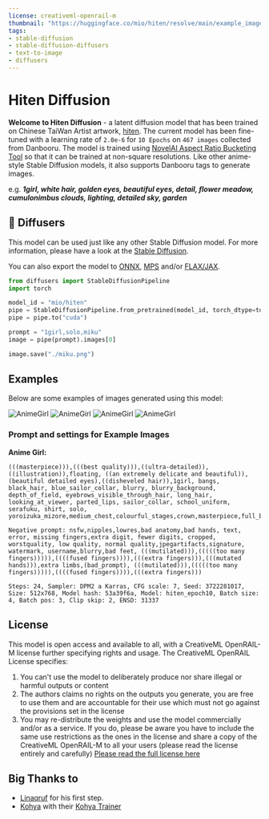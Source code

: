 ```yaml
---
license: creativeml-openrail-m
thumbnail: "https://huggingface.co/mio/hiten/resolve/main/example_images/1.jpeg"
tags:
- stable-diffusion
- stable-diffusion-diffusers
- text-to-image
- diffusers
---
```


# Hiten Diffusion

**Welcome to Hiten Diffusion** - a latent diffusion model that has been trained on Chinese TaiWan Artist artwork, [hiten](https://www.pixiv.net/users/490219). The current model has been fine-tuned with a learning rate of `2.0e-6` for `10 Epochs` on `467 images` collected from Danbooru. The model is trained using [NovelAI Aspect Ratio Bucketing Tool](https://github.com/NovelAI/novelai-aspect-ratio-bucketing) so that it can be trained at non-square resolutions. Like other anime-style Stable Diffusion models, it also supports Danbooru tags to generate images.

e.g. **_1girl, white hair, golden eyes, beautiful eyes, detail, flower meadow, cumulonimbus clouds, lighting, detailed sky, garden_** 

## 🧨 Diffusers

This model can be used just like any other Stable Diffusion model. For more information,
please have a look at the [Stable Diffusion](https://huggingface.co/docs/diffusers/api/pipelines/stable_diffusion).

You can also export the model to [ONNX](https://huggingface.co/docs/diffusers/optimization/onnx), [MPS](https://huggingface.co/docs/diffusers/optimization/mps) and/or [FLAX/JAX]().

```python
from diffusers import StableDiffusionPipeline
import torch

model_id = "mio/hiten"
pipe = StableDiffusionPipeline.from_pretrained(model_id, torch_dtype=torch.float16)
pipe = pipe.to("cuda")

prompt = "1girl,solo,miku"
image = pipe(prompt).images[0]

image.save("./miku.png")
```

## Examples

Below are some examples of images generated using this model:

![AnimeGirl](https://huggingface.co/mio/hiten/resolve/main/example_images/1.jpeg)
![AnimeGirl](https://huggingface.co/mio/hiten/resolve/main/example_images/2.jpeg)
![AnimeGirl](https://huggingface.co/mio/hiten/resolve/main/example_images/3.jpeg)
![AnimeGirl](https://huggingface.co/mio/hiten/resolve/main/example_images/4.jpeg)

### Prompt and settings for Example Images

**Anime Girl:**
```
(((masterpiece))),(((best quality))),((ultra-detailed)), ((illustration)),floating, ((an extremely delicate and beautiful)),(beautiful detailed eyes),((disheveled hair)),1girl, bangs, black_hair, blue_sailor_collar, blurry, blurry_background, depth_of_field, eyebrows_visible_through_hair, long_hair, looking_at_viewer, parted_lips, sailor_collar, school_uniform, serafuku, shirt, solo, yoroizuka_mizore,medium_chest,colourful_stages,crown,masterpiece,full_body,white_thighhighs,extremely_detailed_CG_unity_8k_wallpaper,solo,1girl,lights

Negative prompt: nsfw,nipples,lowres,bad anatomy,bad hands, text, error, missing fingers,extra digit, fewer digits, cropped, worstquality, low quality, normal quality,jpegartifacts,signature, watermark, username,blurry,bad feet, (((mutilated))),(((((too many fingers))))),((((fused fingers)))),(((extra fingers))),(((mutated hands))),extra limbs,(bad_prompt), (((mutilated))),(((((too many fingers))))),((((fused fingers)))),(((extra fingers)))

Steps: 24, Sampler: DPM2 a Karras, CFG scale: 7, Seed: 3722281017, Size: 512x768, Model hash: 53a39f6a, Model: hiten_epoch10, Batch size: 4, Batch pos: 3, Clip skip: 2, ENSD: 31337
```

## License

This model is open access and available to all, with a CreativeML OpenRAIL-M license further specifying rights and usage.
The CreativeML OpenRAIL License specifies: 

1. You can't use the model to deliberately produce nor share illegal or harmful outputs or content 
2. The authors claims no rights on the outputs you generate, you are free to use them and are accountable for their use which must not go against the provisions set in the license
3. You may re-distribute the weights and use the model commercially and/or as a service. If you do, please be aware you have to include the same use restrictions as the ones in the license and share a copy of the CreativeML OpenRAIL-M to all your users (please read the license entirely and carefully)
[Please read the full license here](https://huggingface.co/spaces/CompVis/stable-diffusion-license)

## Big Thanks to
- [Linaqruf](https://huggingface.co/Linaqruf) for his first step.
- [Kohya](https://twitter.com/kohya_ss) with their [Kohya Trainer](https://note.com/kohya_ss/n/ne17e34dd51bf)